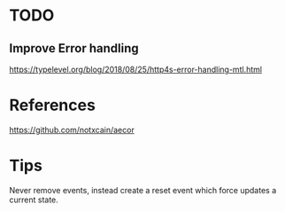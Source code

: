 # TODO

## Improve Error handling

https://typelevel.org/blog/2018/08/25/http4s-error-handling-mtl.html

# References

https://github.com/notxcain/aecor

# Tips

Never remove events, instead create a reset event which force updates a
current state.

